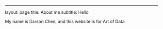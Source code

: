 ---
layout: page
title: About me
subtitle: Hello

My name is Darson Chen, and this website is for
Art of Data
